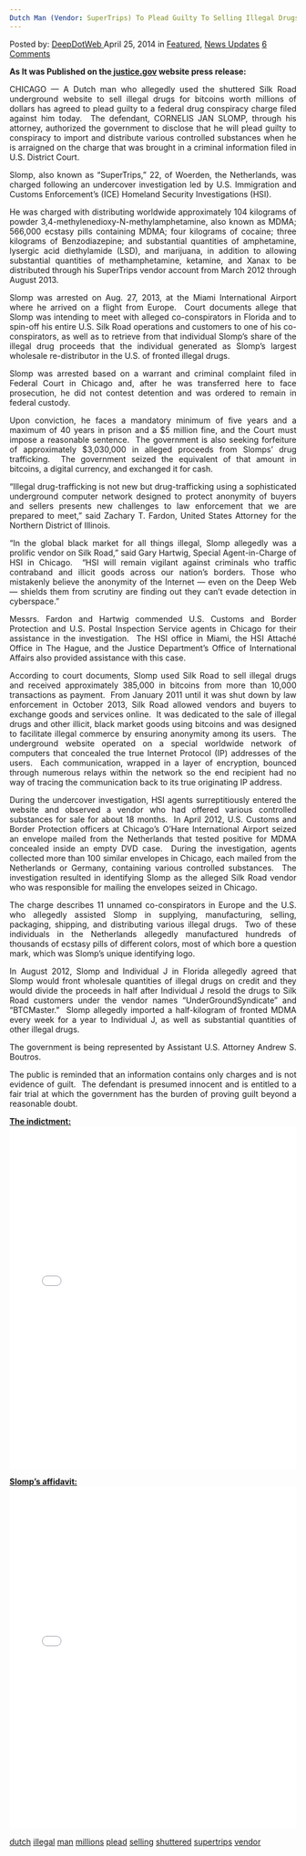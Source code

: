 ```yaml
---
Dutch Man (Vendor: SuperTrips) To Plead Guilty To Selling Illegal Drugs For Millions On Shuttered Silk Road
---
```

<article class="post-listing post-5121 post type-post status-publish format-standard has-post-thumbnail hentry  tag-dutch tag-guilty tag-illegal tag-man tag-millions tag-plead tag-selling tag-shuttered tag-supertrips tag-vendor">
    <div class="post-inner">
        <span>Posted by: <a href="https://www.deepdotweb.com/author/admin/" title="">DeepDotWeb </a></span>
    <span>April 25, 2014</span>
    <span>in <a href="https://www.deepdotweb.com/category/deepdot-news/" rel="category tag">Featured</a>, <a href="https://www.deepdotweb.com/category/news-updates/" rel="category tag">News Updates</a></span>
    <span><a href="https://www.deepdotweb.com/2014/04/25/dutch-man-vendor-supertrips-plead-guilty-selling-illegal-drugs-millions-shuttered-silk-road/#comments">6 Comments</a></span>
    </p>
    <div class="clear"></div>
    <div class="entry">
    <p><strong>As It was Published on the<a href="http://www.justice.gov/usao/iln/pr/chicago/2014/pr0424_01.html"> justice.gov</a> website press release:</strong></p>
    <div align="justify">
    <p>CHICAGO — A Dutch man who allegedly used the shuttered Silk Road underground website to sell illegal drugs for bitcoins worth millions of dollars has agreed to plead guilty to a federal drug conspiracy charge filed against him today.  The defendant, CORNELIS JAN SLOMP, through his attorney, authorized the government to disclose that he will plead guilty to conspiracy to import and distribute various controlled substances when he is arraigned on the charge that was brought in a criminal information filed in U.S. District Court.</p>
    <p>Slomp, also known as “SuperTrips,” 22, of Woerden, the Netherlands, was charged following an undercover investigation led by U.S. Immigration and Customs Enforcement’s (ICE) Homeland Security Investigations (HSI).</p>
    <p>He was charged with distributing worldwide approximately 104 kilograms of powder 3,4-methylenedioxy-N-methylamphetamine, also known as MDMA; 566,000 ecstasy pills containing MDMA; four kilograms of cocaine; three kilograms of Benzodiazepine; and substantial quantities of amphetamine, lysergic acid diethylamide (LSD), and marijuana, in addition to allowing substantial quantities of methamphetamine, ketamine, and Xanax to be distributed through his SuperTrips vendor account from March 2012 through August 2013.</p>
    <p>Slomp was arrested on Aug. 27, 2013, at the Miami International Airport where he arrived on a flight from Europe.  Court documents allege that Slomp was intending to meet with alleged co-conspirators in Florida and to spin-off his entire U.S. Silk Road operations and customers to one of his co-conspirators, as well as to retrieve from that individual Slomp’s share of the illegal drug proceeds that the individual generated as Slomp’s largest wholesale re-distributor in the U.S. of fronted illegal drugs.</p>
    <p>Slomp was arrested based on a warrant and criminal complaint filed in Federal Court in Chicago and, after he was transferred here to face prosecution, he did not contest detention and was ordered to remain in federal custody.</p>
    <p>Upon conviction, he faces a mandatory minimum of five years and a maximum of 40 years in prison and a $5 million fine, and the Court must impose a reasonable sentence.  The government is also seeking forfeiture of approximately $3,030,000 in alleged proceeds from Slomps’ drug trafficking.  The government seized the equivalent of that amount in bitcoins, a digital currency, and exchanged it for cash.</p>
    <p>“Illegal drug-trafficking is not new but drug-trafficking using a sophisticated underground computer network designed to protect anonymity of buyers and sellers presents new challenges to law enforcement that we are prepared to meet,” said Zachary T. Fardon, United States Attorney for the Northern District of Illinois.</p>
    <p>“In the global black market for all things illegal, Slomp allegedly was a prolific vendor on Silk Road,” said Gary Hartwig, Special Agent-in-Charge of HSI in Chicago.  “HSI will remain vigilant against criminals who traffic contraband and illicit goods across our nation’s borders. Those who mistakenly believe the anonymity of the Internet ― even on the Deep Web ― shields them from scrutiny are finding out they can’t evade detection in cyberspace.”</p>
    <p>Messrs. Fardon and Hartwig commended U.S. Customs and Border Protection and U.S. Postal Inspection Service agents in Chicago for their assistance in the investigation.  The HSI office in Miami, the HSI Attaché Office in The Hague, and the Justice Department’s Office of International Affairs also provided assistance with this case.</p>
    <p>According to court documents, Slomp used Silk Road to sell illegal drugs and received approximately 385,000 in bitcoins from more than 10,000 transactions as payment.  From January 2011 until it was shut down by law enforcement in October 2013, Silk Road allowed vendors and buyers to exchange goods and services online.  It was dedicated to the sale of illegal drugs and other illicit, black market goods using bitcoins and was designed to facilitate illegal commerce by ensuring anonymity among its users.  The underground website operated on a special worldwide network of computers that concealed the true Internet Protocol (IP) addresses of the users.  Each communication, wrapped in a layer of encryption, bounced through numerous relays within the network so the end recipient had no way of tracing the communication back to its true originating IP address.</p>
    <p>During the undercover investigation, HSI agents surreptitiously entered the website and observed a vendor who had offered various controlled substances for sale for about 18 months.  In April 2012, U.S. Customs and Border Protection officers at Chicago’s O’Hare International Airport seized an envelope mailed from the Netherlands that tested positive for MDMA concealed inside an empty DVD case.  During the investigation, agents collected more than 100 similar envelopes in Chicago, each mailed from the Netherlands or Germany, containing various controlled substances.  The investigation resulted in identifying Slomp as the alleged Silk Road vendor who was responsible for mailing the envelopes seized in Chicago.</p>
    <p>The charge describes 11 unnamed co-conspirators in Europe and the U.S. who allegedly assisted Slomp in supplying, manufacturing, selling, packaging, shipping, and distributing various illegal drugs.  Two of these individuals in the Netherlands allegedly manufactured hundreds of thousands of ecstasy pills of different colors, most of which bore a question mark, which was Slomp’s unique identifying logo.</p>
    <p>In August 2012, Slomp and Individual J in Florida allegedly agreed that Slomp would front wholesale quantities of illegal drugs on credit and they would divide the proceeds in half after Individual J resold the drugs to Silk Road customers under the vendor names “UnderGroundSyndicate” and “BTCMaster.”  Slomp allegedly imported a half-kilogram of fronted MDMA every week for a year to Individual J, as well as substantial quantities of other illegal drugs.</p>
    <p>The government is being represented by Assistant U.S. Attorney Andrew S. Boutros.</p>
    <p>The public is reminded that an information contains only charges and is not evidence of guilt.  The defendant is presumed innocent and is entitled to a fair trial at which the government has the burden of proving guilt beyond a reasonable doubt.</p>
    </div>
    <p><span style="text-decoration: underline;"><strong>The indictment:</strong></span><br />
    <iframe id="doc_88652" class="scribd_iframe_embed" src="//www.scribd.com/embeds/220223924/content?start_page=1&amp;view_mode=scroll&amp;show_recommendations=true" width="100%" height="600" frameborder="0" scrolling="no" data-auto-height="false" data-aspect-ratio="undefined"></iframe></p>
    <p><span style="text-decoration: underline;"><strong>Slomp&#8217;s affidavit:</strong></span><br />
    <iframe id="doc_16737" class="scribd_iframe_embed" src="//www.scribd.com/embeds/220231205/content?start_page=1&amp;view_mode=scroll&amp;show_recommendations=true" width="100%" height="600" frameborder="0" scrolling="no" data-auto-height="false" data-aspect-ratio="undefined"></iframe></p>
    </div>
     <a href="https://www.deepdotweb.com/tag/dutch/" rel="tag">dutch</a>  <a href="https://www.deepdotweb.com/tag/illegal/" rel="tag">illegal</a> <a href="https://www.deepdotweb.com/tag/man/" rel="tag">man</a> <a href="https://www.deepdotweb.com/tag/millions/" rel="tag">millions</a> <a href="https://www.deepdotweb.com/tag/plead/" rel="tag">plead</a>  <a href="https://www.deepdotweb.com/tag/selling/" rel="tag">selling</a> <a href="https://www.deepdotweb.com/tag/shuttered/" rel="tag">shuttered</a> <a href="https://www.deepdotweb.com/tag/supertrips/" rel="tag">supertrips</a> <a href="https://www.deepdotweb.com/tag/vendor/" rel="tag">vendor</a></span> <span style="display:none" class="updated">2014-04-25</span>
    <div style="display:none" class="vcard author" itemprop="author" itemscope itemtype="http://schema.org/Person"><strong class="fn" itemprop="name">
    </div>
</article>

